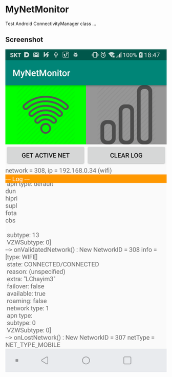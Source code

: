 # MyNetMonitor
Test Android ConnectivityManager class ...

## Screenshot
<p align="center">
<!--img src="./MyNetMonitor.png" width="756" height="1012"-->
<img src="./MyNetMonitor.png" width="504">
</p>

